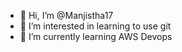 - 👋 Hi, I’m @Manjistha17
- 👀 I’m interested in learning to use git  
- 🌱 I’m currently learning AWS Devops


<!---
Manjistha17/Manjistha17 is a ✨ special ✨ repository because its `README.md` (this file) appears on your GitHub profile.
You can click the Preview link to take a look at your changes.
--->
